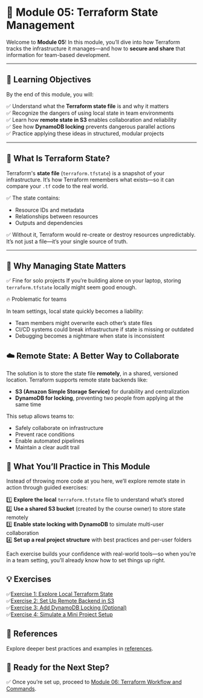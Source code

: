 # 💾 Module 05: Terraform State Management

Welcome to **Module 05**! In this module, you’ll dive into how Terraform tracks the infrastructure it manages—and how to **secure and share** that information for team-based development.

---

## 📖 Learning Objectives

By the end of this module, you will:

✅ Understand what the **Terraform state file** is and why it matters  
✅ Recognize the dangers of using local state in team environments  
✅ Learn how **remote state in S3** enables collaboration and reliability  
✅ See how **DynamoDB locking** prevents dangerous parallel actions  
✅ Practice applying these ideas in structured, modular projects  

---

## 🧠 What Is Terraform State?

Terraform's **state file** (`terraform.tfstate`) is a snapshot of your infrastructure. It’s how Terraform remembers what exists—so it can compare your `.tf` code to the real world.

✅ The state contains:  
- Resource IDs and metadata  
- Relationships between resources  
- Outputs and dependencies  

✅ Without it, Terraform would re-create or destroy resources unpredictably. It’s not just a file—it’s your single source of truth.

---

## 🚨 Why Managing State Matters

✅ Fine for solo projects
If you’re building alone on your laptop, storing `terraform.tfstate` locally might seem good enough.

🔥 Problematic for teams

In team settings, local state quickly becomes a liability:
- Team members might overwrite each other’s state files
- CI/CD systems could break infrastructure if state is missing or outdated
- Debugging becomes a nightmare when state is inconsistent


## ☁️ Remote State: A Better Way to Collaborate

The solution is to store the state file **remotely**, in a shared, versioned location.
Terraform supports remote state backends like:

- **S3 (Amazon Simple Storage Service)** for durability and centralization
- **DynamoDB for locking**, preventing two people from applying at the same time

This setup allows teams to:
- Safely collaborate on infrastructure  
- Prevent race conditions  
- Enable automated pipelines  
- Maintain a clear audit trail  

## 🧪 What You’ll Practice in This Module
Instead of throwing more code at you here, we’ll explore remote state in action through guided exercises:

1️⃣ **Explore the local** `terraform.tfstate` file to understand what’s stored  
2️⃣ **Use a shared S3 bucket** (created by the course owner) to store state remotely  
3️⃣ **Enable state locking with DynamoDB** to simulate multi-user collaboration  
4️⃣ **Set up a real project structure** with best practices and per-user folders  

Each exercise builds your confidence with real-world tools—so when you’re in a team setting, you’ll already know how to set things up right.

## 💡 Exercises

✅[Exercise 1: Explore Local Terraform State](exercises/exercise-1.md)  
✅[Exercise 2: Set Up Remote Backend in S3](exercises/exercise-2.md)  
✅[Exercise 3: Add DynamoDB Locking (Optional)](exercises/exercise-3.md)  
✅[Exercise 4: Simulate a Mini Project Setup](exercises/exercise-4.md)  

## 🔗 References
Explore deeper best practices and examples in [references](references.md).

## 🎉 Ready for the Next Step?
✅ Once you’re set up, proceed to [Module 06: Terraform Workflow and Commands](../module-06-terraform-modules/README.md).
